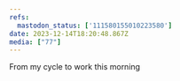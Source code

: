 ```yaml
---
refs:
  mastodon_status: ['111580155010223580']
date: 2023-12-14T18:20:48.867Z
media: ["77"]
---
```


<p>From my cycle to work this morning  </p>
